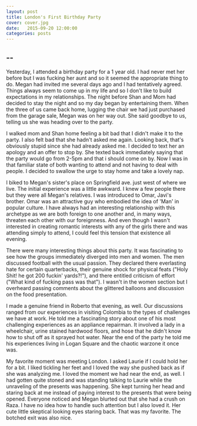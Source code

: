 ```yaml
---
layout: post
title: London's First Birthday Party
cover: cover.jpg
date:   2015-09-20 12:00:00
categories: posts
---
```


## --

Yesterday, I attended a birthday party for a 1 year old. I had never met her before but I was fucking her aunt and so it seemed the appropriate thing to do. Megan had invited me several days ago and I had tentatively agreed. Things always seem to come up in my life and so I don't like to build expectations in my relationships. The night before Shan and Mom had decided to stay the night and so my day began by entertaining them. When the three of us came back home, lugging the chair we had just purchased from the garage sale, Megan was on her way out. She said goodbye to us, telling us she was heading over to the party. 

I walked mom and Shan home feeling a bit bad that I didn't make it to the party. I also felt bad that she hadn't asked me again. Looking back, that's obviously stupid since she had already asked me. I decided to text her an apology and an offer to stop by. She texted back immediately saying that the party would go from 2-5pm and that i should come on by. Now I was in that familiar state of both wanting to attend and not having to deal with people. I decided to swallow the urge to stay home and take a lovely nap.

I biked to Megan's sister's place on Springfield ave. just west of where we live. The initial experience was a little awkward. I knew a few people there but they were all Megan's relatives. I was introduced to Omar, Javi's brother. Omar was an attractive guy who embodied the idea of 'Man' in popular culture. I have always had an interesting relationship with this archetype as we are both foreign to one another and, in many ways, threaten each other with our foreignness. And even though I wasn't interested in creating romantic interests with any of the girls there and was attending simply to attend, I could feel this tension that existence all evening. 

There were many interesting things about this party. It was fascinating to see how the groups immediately diverged into men and women. The men discussed football with the usual passion. They declared there everlasting hate for certain quarterbacks, their genuine shock for physical feats ("Holy Shit! he got 200 fuckin' yards?!"), and there entitled criticism of effort ("What kind of fucking pass was that"). I wasn't in the women section but I overheard passing comments about the glittered balloons and discussion on the food presentation.

I made a genuine friend in Roberto that evening, as well. Our discussions ranged from our experiences in visiting Colombia to the types of challenges we have at work. He told me a fascinating story about one of his most challenging experiences as an appliance repairman. It involved a lady in a wheelchair, urine stained hardwood floors, and hose that he didn't know how to shut off as it sprayed hot water. Near the end of the party he told me his experiences living in Logan Square and the chaotic warzone it once was. 

My favorite moment was meeting London. I asked Laurie if I could hold her for a bit. I liked tickling her feet and I loved the way she pushed back as if she was analyzing me. I loved the moment we had near the end, as well. I had gotten quite stoned and was standing talking to Laurie while the unraveling of the presents was happening. She kept turning her head and staring back at me instead of paying interest to the presents that were being opened. Everyone noticed and Megan blurted out that she had a crush on Raza. I have no idea how to handle such attention but I also loved it. Her cute little skeptical looking eyes staring back. That was my favorite. The botched exit was also nice. 
